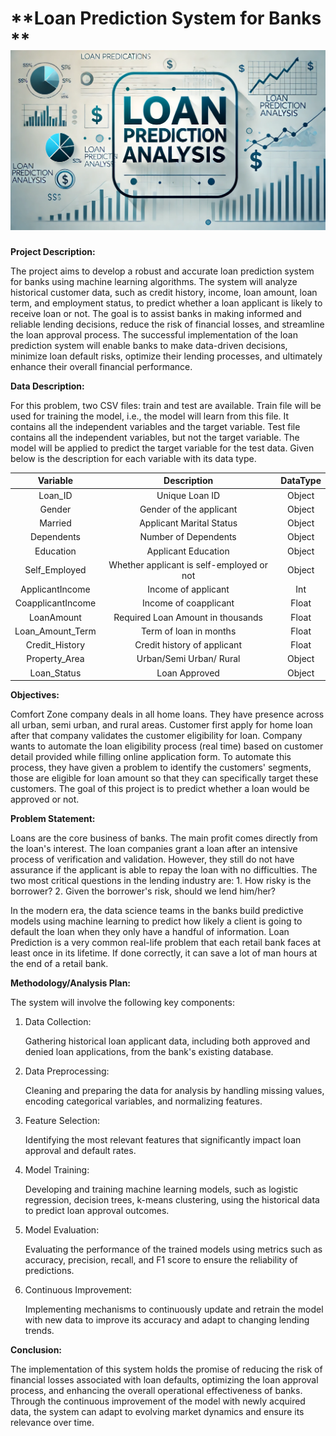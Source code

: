 # **Loan Prediction System for Banks ** ![](figures/LoanPredictionAnalysis.webp)

**Project Description:**

The project aims to develop a robust and accurate loan prediction system for banks using machine learning algorithms. The system will analyze historical customer data, such as credit history, income, loan amount, loan term, and employment status, to predict whether a loan applicant is likely to receive loan or not. The goal is to assist banks in making informed and reliable lending decisions, reduce the risk of financial losses, and streamline the loan approval process. The successful implementation of the loan prediction system will enable banks to make data-driven decisions, minimize loan default risks, optimize their lending processes, and ultimately enhance their overall financial performance.

**Data Description:**

For this problem, two CSV files: train and test are available. Train file will be used for training the model, i.e., the model will learn from this file. It contains all the independent variables and the target variable. Test file contains all the independent variables, but not the target variable. The model will be applied to predict the target variable for the test data. Given below is the description for each variable with its data type.

|     Variable      |                Description                | DataType |
|:-----------------:|:-----------------------------------------:|:--------:|
|      Loan_ID      |              Unique Loan ID               |  Object  |
|      Gender       |          Gender of the applicant          |  Object  |
|      Married      |         Applicant Marital Status          |  Object  |
|    Dependents     |           Number of Dependents            |  Object  |
|     Education     |            Applicant Education            |  Object  |
|   Self_Employed   | Whether applicant is self-employed or not |  Object  |
|  ApplicantIncome  |            Income of applicant            |   Int    |
| CoapplicantIncome |           Income of coapplicant           |  Float   |
|    LoanAmount     |     Required Loan Amount in thousands     |  Float   |
| Loan_Amount_Term  |          Term of loan in months           |  Float   |
|  Credit_History   |        Credit history of applicant        |  Float   |
|   Property_Area   |          Urban/Semi Urban/ Rural          |  Object  |
|    Loan_Status    |               Loan Approved               |  Object  |

**Objectives:**

Comfort Zone company deals in all home loans. They have presence across all urban, semi urban, and rural areas. Customer first apply for home loan after that company validates the customer eligibility for loan. Company wants to automate the loan eligibility process (real time) based on customer detail provided while filling online application form. To automate this process, they have given a problem to identify the customers' segments, those are eligible for loan amount so that they can specifically target these customers. The goal of this project is to predict whether a loan would be approved or not.

**Problem Statement:**

Loans are the core business of banks. The main profit comes directly from the loan's interest. The loan companies grant a loan after an intensive process of verification and validation. However, they still do not have assurance if the applicant is able to repay the loan with no difficulties. The two most critical questions in the lending industry are: 1. How risky is the borrower? 2. Given the borrower's risk, should we lend him/her?

In the modern era, the data science teams in the banks build predictive models using machine learning to predict how likely a client is going to default the loan when they only have a handful of information. Loan Prediction is a very common real-life problem that each retail bank faces at least once in its lifetime. If done correctly, it can save a lot of man hours at the end of a retail bank.

**Methodology/Analysis Plan:**

The system will involve the following key components:

1.  Data Collection:

    Gathering historical loan applicant data, including both approved and denied loan applications, from the bank's existing database.

2.  Data Preprocessing:

    Cleaning and preparing the data for analysis by handling missing values, encoding categorical variables, and normalizing features.

3.  Feature Selection:

    Identifying the most relevant features that significantly impact loan approval and default rates.

4.  Model Training:

    Developing and training machine learning models, such as logistic regression, decision trees, k-means clustering, using the historical data to predict loan approval outcomes.

5.  Model Evaluation:

    Evaluating the performance of the trained models using metrics such as accuracy, precision, recall, and F1 score to ensure the reliability of predictions.

6.  Continuous Improvement:

    Implementing mechanisms to continuously update and retrain the model with new data to improve its accuracy and adapt to changing lending trends.

**Conclusion:**

The implementation of this system holds the promise of reducing the risk of financial losses associated with loan defaults, optimizing the loan approval process, and enhancing the overall operational effectiveness of banks. Through the continuous improvement of the model with newly acquired data, the system can adapt to evolving market dynamics and ensure its relevance over time.
